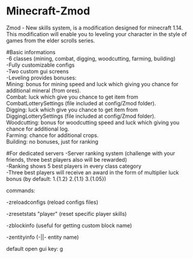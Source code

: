 # Minecraft-Zmod
Zmod - New skills system, is a modification designed for minecraft 1.14.\
This modification will enable you to leveling your character in the style of games from the elder scrolls series.

\#Basic informations\
-6 classes (mining, combat, digging, woodcutting, farming, building)\
-Fully customizable configs\
-Two custom gui screens\
-Leveling provides bonuses:\
Mining: bonus for mining speed and luck which giving you chance for additional mineral (from ores).\
Combat: luck which give you chance to get item from CombatLotterySettings (file included at config/Zmod folder).\
Digging: luck which give you chance to get item from DiggingLotterySettings (file included at config/Zmod folder).\
Woodcutting: bonus for woodcutting speed and luck which giving you chance for additional log.\
Farming: chance for additional crops.\
Building: no bonuses, just for ranking

#For dedicated servers
-Server ranking system (challenge with your friends, three best players also will be rewarded)\
-Ranking shows 5 best players in every class category\
-Three best players will receive an award in the form of multiplier luck bonus (by default: 1.{1.2} 2.{1.1} 3.{1.05})

commands:

-zreloadconfigs (reload configs files)

-zresetstats "player" (reset specific player skills)

-zblockinfo (useful for getting custom block name)

-zentityinfo (-||- entity name)

default open gui key: g

